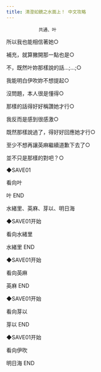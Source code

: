 ```yaml
---
title: 清澄如鏡之水面上！ 中文攻略
---
```


                共通、叶



所以我也能相信著她○

補充，就算撇開那一點也是○

不，既然叶妳那樣說的話…;…;○

我能明白伊吹妳不想提起○

沒問題，本人很是懂得○

那樣的話得好好稱讚她才行○

我反而是感到很感激○

既然那樣說過了，得好好回應她才行○

至少不想再讓英麻繼續道歉下去了○

並不只是那樣的對吧？○

◆SAVE01

看向叶



叶 END



水緒里、英麻、芽以、明日海



◆SAVE01开始

看向水緒里



水緒里 END



◆SAVE01开始

看向英麻



英麻 END



◆SAVE01开始

看向芽以



芽以 END



◆SAVE01开始

看向伊吹



明日海 END


              
